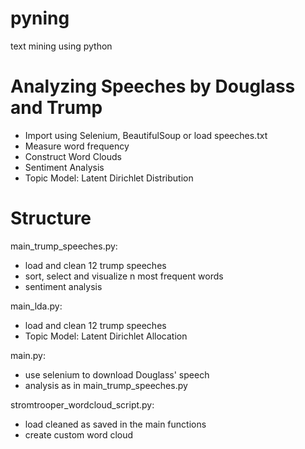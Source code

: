 # pyning
text mining using python

# Analyzing Speeches by Douglass and Trump
- Import using Selenium, BeautifulSoup or load speeches.txt
- Measure word frequency
- Construct Word Clouds
- Sentiment Analysis
- Topic Model: Latent Dirichlet Distribution

# Structure
main_trump_speeches.py: 
- load and clean 12 trump speeches
- sort, select and visualize n most frequent words
- sentiment analysis

main_lda.py:
- load and clean 12 trump speeches
- Topic Model: Latent Dirichlet Allocation

main.py:
- use selenium to download Douglass' speech
- analysis as in main_trump_speeches.py

stromtrooper_wordcloud_script.py:
- load cleaned as saved in the main functions
- create custom word cloud


